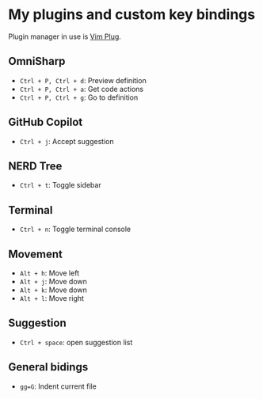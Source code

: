 # My plugins and custom key bindings

Plugin manager in use is [Vim Plug](https://github.com/junegunn/vim-plug).

## OmniSharp

- `Ctrl + P, Ctrl + d`: Preview definition
- `Ctrl + P, Ctrl + a`: Get code actions
- `Ctrl + P, Ctrl + g`: Go to definition

## GitHub Copilot
- `Ctrl + j`: Accept suggestion

## NERD Tree

- `Ctrl + t`: Toggle sidebar

## Terminal

- `Ctrl + n`: Toggle terminal console

## Movement

- `Alt + h`: Move left
- `Alt + j`: Move down
- `Alt + k`: Move down
- `Alt + l`: Move right

## Suggestion

- `Ctrl + space`: open suggestion list

## General bidings

- `gg=G`: Indent current file
